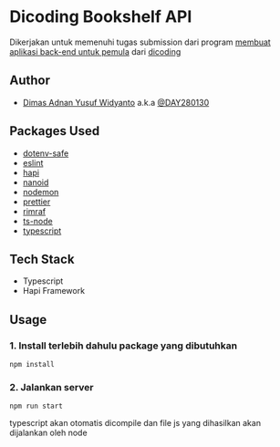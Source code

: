 # Dicoding Bookshelf API

Dikerjakan untuk memenuhi tugas submission dari program [membuat aplikasi back-end untuk pemula](https://www.dicoding.com/academies/261) dari [dicoding](https://www.dicoding.com)

## Author

- [Dimas Adnan Yusuf Widyanto](https://www.dicoding.com/users/dimas2801/academies) a.k.a [@DAY280130](https://github.com/DAY280130)

## Packages Used

- [dotenv-safe](https://github.com/rolodato/dotenv-safe#readme)
- [eslint](https://eslint.org/)
- [hapi](https://hapi.dev/)
- [nanoid](https://github.com/ai/nanoid#readme)
- [nodemon](https://nodemon.io/)
- [prettier](https://prettier.io/)
- [rimraf](https://github.com/isaacs/rimraf#readme)
- [ts-node](https://typestrong.org/ts-node)
- [typescript](https://www.typescriptlang.org/)

## Tech Stack

- Typescript
- Hapi Framework

## Usage

### 1. Install terlebih dahulu package yang dibutuhkan

`npm install`

### 2. Jalankan server

`npm run start`

typescript akan otomatis dicompile dan file js yang dihasilkan akan dijalankan oleh node
